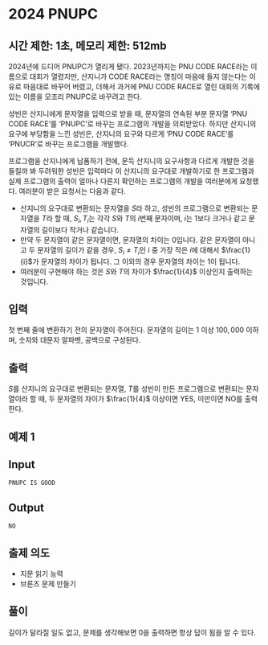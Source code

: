 # 2024 PNUPC

## 시간 제한: 1초, 메모리 제한: 512mb

2024년에 드디어 PNUPC가 열리게 됐다. 2023년까지는 PNU CODE RACE라는 이름으로 대회가 열렸지만, 산지니가 CODE RACE라는 명칭이 마음에 들지 않는다는 이유로 마음대로 바꾸어 버렸고, 더해서 과거에 PNU CODE RACE로 열린 대회의 기록에 있는 이름을 모조리 PNUPC로 바꾸려고 한다.

성빈은 산지니에게 문자열을 입력으로 받을 때, 문자열의 연속된 부분 문자열 ‘PNU CODE RACE‘를 ‘PNUPC’로 바꾸는 프로그램의 개발을 의뢰받았다. 하지만 산지니의 요구에 부당함을 느낀 성빈은, 산지니의 요구와 다르게 ‘PNU CODE RACE’를 ‘PNUCR‘로 바꾸는 프로그램을 개발했다.

프로그램을 산지니에게 납품하기 전에, 문득 산지니의 요구사항과 다르게 개발한 것을 들킬까 봐 두려워한 성빈은 입력마다 이 산지니의 요구대로 개발하기로 한 프로그램과 실제 프로그램의 출력이 얼마나 다른지 확인하는 프로그램의 개발을 여러분에게 요청했다. 여러분이 받은 요청서는 다음과 같다.

- 산지니의 요구대로 변환되는 문자열을 $S$라 하고, 성빈의 프로그램으로 변환되는 문자열을 $T$라 할 때, $S_i, T_i$는 각각 $S$와 $T$의 $i$번째 문자이며, $i$는 $1$보다 크거나 같고 문자열의 길이보다 작거나 같습니다.
- 만약 두 문자열이 같은 문자열이면, 문자열의 차이는 $0$입니다. 같은 문자열이 아니고 두 문자열의 길이가 같을 경우, $S_i \neq T_i$인 $i$ 중 가장 작은 $i$에 대해서 $\frac{1}{i}$가 문자열의 차이가 됩니다. 그 이외의 경우 문자열의 차이는 $1$이 됩니다.
- 여러분이 구현해야 하는 것은 $S$와 $T$의 차이가 $\frac{1}{4}$  이상인지 출력하는 것입니다.

## 입력

첫 번째 줄에 변환하기 전의 문자열이 주어진다. 문자열의 길이는 $1$ 이상 $100,000$ 이하며, 숫자와 대문자 알파벳, 공백으로 구성된다.

## 출력

$S$를 산지니의 요구대로 변환되는 문자열, $T$를 성빈이 만든 프로그램으로 변환되는 문자열이라 할 때, 두 문자열의 차이가  $\frac{1}{4}$ 이상이면 YES, 미만이면 NO를 출력한다.

## 예제 1

## Input

```
PNUPC IS GOOD

```

## Output

```
NO

```

## 출제 의도

- 지문 읽기 능력
- 브론즈 문제 만들기

## 풀이

길이가 달라질 일도 없고, 문제를 생각해보면 0을 출력하면 항상 답이 됨을 알 수 있다.
